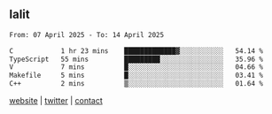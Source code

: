 ## lalit

<!--START_SECTION:waka-->

```txt
From: 07 April 2025 - To: 14 April 2025

C            1 hr 23 mins    █████████████▓░░░░░░░░░░░   54.14 %
TypeScript   55 mins         █████████░░░░░░░░░░░░░░░░   35.96 %
V            7 mins          █░░░░░░░░░░░░░░░░░░░░░░░░   04.66 %
Makefile     5 mins          █░░░░░░░░░░░░░░░░░░░░░░░░   03.41 %
C++          2 mins          ▒░░░░░░░░░░░░░░░░░░░░░░░░   01.64 %
```

<!--END_SECTION:waka-->

[website](https://lalit.sh) | [twitter](https://x.com/@lalitcodes) | [contact](https://lalit.sh/contact)
